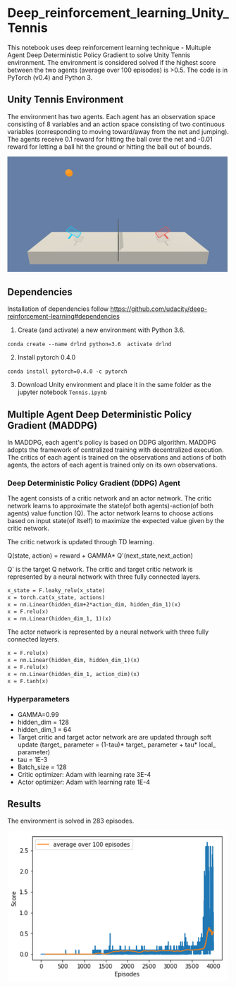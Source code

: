 # Deep_reinforcement_learning_Unity_Tennis
This notebook uses deep reinforcement learning technique - Multuple Agent Deep Deterministic Policy Gradient to solve Unity Tennis environment. The environment is considered solved if the highest score between the two agents (average over 100 episodes) is >0.5. The code is in PyTorch (v0.4) and Python 3.

## Unity Tennis Environment
The environment has two agents. Each agent has an observation space consisting of 8 variables and an action space consisting of two continuous variables (corresponding to moving toward/away from the net and jumping). The agents receive 0.1 reward for hitting the ball over the net and -0.01 reward for letting a ball hit the ground or hitting the ball out of bounds. 

<img src="https://github.com/ccakarolotw/Deep_reinforcement_learning_Unity_Tennis/blob/main/tennis.png" width ="500">

## Dependencies
Installation of dependencies follow https://github.com/udacity/deep-reinforcement-learning#dependencies
1. Create (and activate) a new environment with Python 3.6.

`conda create --name drlnd python=3.6 
activate drlnd`

2.  Install pytorch 0.4.0

`conda install pytorch=0.4.0 -c pytorch`

3. Download Unity environment and place it in the same folder as the jupyter notebook `Tennis.ipynb`

## Multiple Agent Deep Deterministic Policy Gradient (MADDPG)
In MADDPG, each agent's policy is based on DDPG algorithm. MADDPG adopts the framework of centralized training with decentralized execution. The critics of each agent is trained on the observations and actions of both agents, the actors of each agent is trained only on its own observations. 

### Deep Deterministic Policy Gradient (DDPG) Agent

The agent consists of a critic network and an actor network. The critic network learns to approximate the state(of both agents)-action(of both agents) value function (Q). The actor network learns to choose actions based on input state(of itself) to maximize the expected value given by the critic network. 

The critic network is updated through TD learning. 

Q(state, action) = reward + GAMMA* Q'(next_state,next_action)

Q' is the target Q network. 
The critic and target critic network is represented by a neural network with three fully connected layers.
```x_state = nn.Linear(2*state_dim,hidden_dim)(state)
x_state = F.leaky_relu(x_state)
x = torch.cat(x_state, actions)
x = nn.Linear(hidden_dim+2*action_dim, hidden_dim_1)(x)
x = F.relu(x)
x = nn.Linear(hidden_dim_1, 1)(x)
```

The actor network is represented by a neural network with three fully connected layers.
```x = nn.Linear(state_dim,hidden_dim)(state)
x = F.relu(x)
x = nn.Linear(hidden_dim, hidden_dim_1)(x)
x = F.relu(x)
x = nn.Linear(hidden_dim_1, action_dim)(x)
x = F.tanh(x)
```

### Hyperparameters
- GAMMA=0.99
- hidden_dim = 128
- hidden_dim_1 = 64
- Target critic and target actor network are are updated through soft update (target_ parameter = (1-tau)* target_ parameter + tau* local_ parameter)
- tau = 1E-3
- Batch_size = 128
- Critic optimizer: Adam with learning rate 3E-4
- Actor optimizer: Adam with learning rate 1E-4

## Results
The environment is solved in 283 episodes.

<img src="https://github.com/ccakarolotw/Deep_reinforcement_learning_Unity_Tennis/blob/main/score.png" width ="500">


